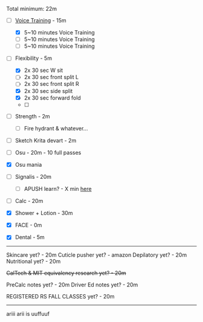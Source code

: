 Total minimum: 22m
- [ ] [Voice Training](https://buymeacoffee.com/alyssavt/how-i-start-voice-training-start-here) - 15m
	- [x] 5~10 minutes Voice Training
	- [ ] 5~10 minutes Voice Training
	- [ ] 5~10 minutes Voice Training
- [ ] Flexibility - 5m
	- [x] 2x 30 sec W sit
	- [ ] 2x 30 sec front split L
	- [ ] 2x 30 sec front split R
	- [x] 2x 30 sec side split
	- [x] 2x 30 sec forward fold
	- [ ] 
- [ ] Strength - 2m
	- [ ] Fire hydrant & whatever...
- [ ] Sketch Krita devart - 2m
- [ ] Osu - 20m - 10 full passes
- [x] Osu mania
- [ ] Signalis - 20m
	- [ ] APUSH learn? - X min [here](https://youtu.be/jqf_c9Pw8gs)
- [ ] Calc - 20m

- [x] Shower + Lotion - 30m
- [x] FACE - 0m
- [x] Dental - 5m
---

Skincare yet? - 20m
Cuticle pusher yet? - amazon
Depilatory yet? - 20m
Nutritional yet? - 20m

~~CalTech & MIT equivalency research yet? - 20m~~

PreCalc notes yet? - 20m
Driver Ed notes yet? - 20m

REGISTERED RS FALL CLASSES yet? - 20m

---
ariii
arii is uuffuuf
